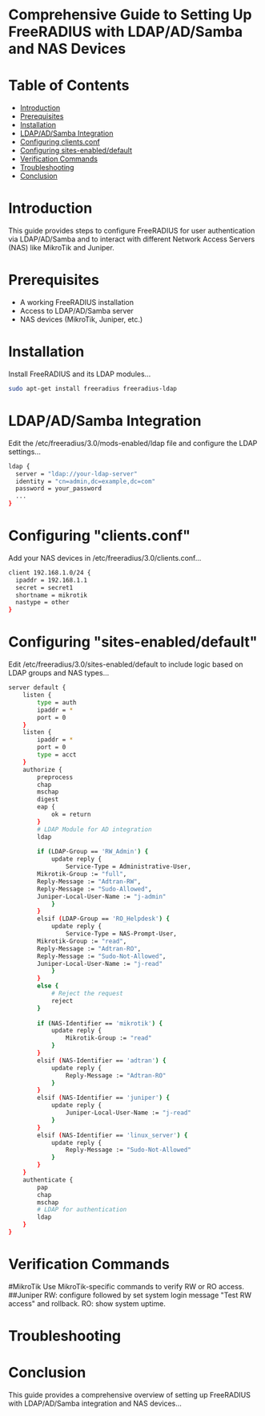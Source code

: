 # Comprehensive Guide to Setting Up FreeRADIUS with LDAP/AD/Samba and NAS Devices

# Table of Contents
- [Introduction](#introduction)
- [Prerequisites](#prerequisites)
- [Installation](#installation)
- [LDAP/AD/Samba Integration](#ldapadsamba-integration)
- [Configuring clients.conf](#configuring-clientsconf)
- [Configuring sites-enabled/default](#configuring-sites-enabledefault)
- [Verification Commands](#verification-commands)
- [Troubleshooting](#troubleshooting)
- [Conclusion](#conclusion)

# Introduction
This guide provides steps to configure FreeRADIUS for user authentication via LDAP/AD/Samba and to interact with different Network Access Servers (NAS) like MikroTik and Juniper.

# Prerequisites
- A working FreeRADIUS installation
- Access to LDAP/AD/Samba server
- NAS devices (MikroTik, Juniper, etc.)

# Installation
Install FreeRADIUS and its LDAP modules...
``` bash
sudo apt-get install freeradius freeradius-ldap
```
# LDAP/AD/Samba Integration
Edit the /etc/freeradius/3.0/mods-enabled/ldap file and configure the LDAP settings...
``` bash
ldap {
  server = "ldap://your-ldap-server"
  identity = "cn=admin,dc=example,dc=com"
  password = your_password
  ...
}
```
# Configuring "clients.conf"
Add your NAS devices in /etc/freeradius/3.0/clients.conf...
``` bash
client 192.168.1.0/24 {
  ipaddr = 192.168.1.1
  secret = secret1
  shortname = mikrotik
  nastype = other
}
```
# Configuring "sites-enabled/default"
Edit /etc/freeradius/3.0/sites-enabled/default to include logic based on LDAP groups and NAS types...
``` bash
server default {
    listen {
        type = auth
        ipaddr = *
        port = 0
    }
    listen {
        ipaddr = *
        port = 0
        type = acct
    }
    authorize {
        preprocess
        chap
        mschap
        digest
        eap {
            ok = return
        }
        # LDAP Module for AD integration
        ldap
        
        if (LDAP-Group == 'RW_Admin') {
            update reply {
                Service-Type = Administrative-User,
        Mikrotik-Group := "full",
        Reply-Message := "Adtran-RW",
        Reply-Message := "Sudo-Allowed",
        Juniper-Local-User-Name := "j-admin"
            }
        }
        elsif (LDAP-Group == 'RO_Helpdesk') {
            update reply {
                Service-Type = NAS-Prompt-User,
        Mikrotik-Group := "read",
        Reply-Message := "Adtran-RO",
        Reply-Message := "Sudo-Not-Allowed",
        Juniper-Local-User-Name := "j-read"
            }
        }
        else {
            # Reject the request
            reject
        }
        
        if (NAS-Identifier == 'mikrotik') {
            update reply {
                Mikrotik-Group := "read"
            }
        }
        elsif (NAS-Identifier == 'adtran') {
            update reply {
                Reply-Message := "Adtran-RO"
            }
        }
        elsif (NAS-Identifier == 'juniper') {
            update reply {
                Juniper-Local-User-Name := "j-read"
            }
        }
        elsif (NAS-Identifier == 'linux_server') {
            update reply {
                Reply-Message := "Sudo-Not-Allowed"
            }
        }
    }
    authenticate {
        pap
        chap
        mschap
        # LDAP for authentication
        ldap
    }
}
```
# Verification Commands
#MikroTik
Use MikroTik-specific commands to verify RW or RO access.
##Juniper
RW: configure followed by set system login message "Test RW access" and rollback.
RO: show system uptime.

# Troubleshooting

# Conclusion
This guide provides a comprehensive overview of setting up FreeRADIUS with LDAP/AD/Samba integration and NAS devices...

